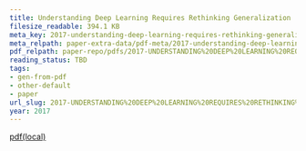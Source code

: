 ```yaml
---
title: Understanding Deep Learning Requires Rethinking Generalization
filesize_readable: 394.1 KB
meta_key: 2017-understanding-deep-learning-requires-rethinking-generalization
meta_relpath: paper-extra-data/pdf-meta/2017-understanding-deep-learning-requires-rethinking-generalization.yaml
pdf_relpath: paper-repo/pdfs/2017-UNDERSTANDING%20DEEP%20LEARNING%20REQUIRES%20RETHINKING%20GENERALIZATION.pdf
reading_status: TBD
tags:
- gen-from-pdf
- other-default
- paper
url_slug: 2017-UNDERSTANDING%20DEEP%20LEARNING%20REQUIRES%20RETHINKING%20GENERALIZATION
year: 2017
---
```


[pdf(local)](../../paper-repo/pdfs/2017-UNDERSTANDING%20DEEP%20LEARNING%20REQUIRES%20RETHINKING%20GENERALIZATION.pdf)
